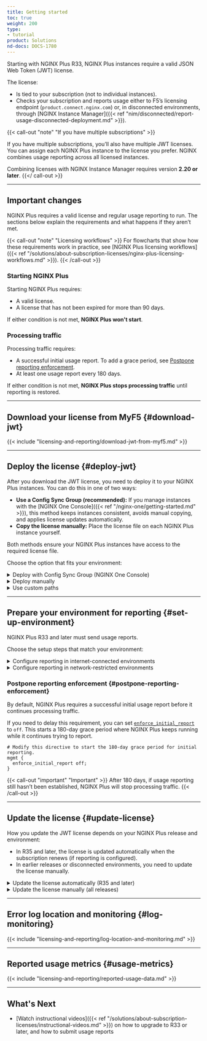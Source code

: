 ```yaml
---
title: Getting started
toc: true
weight: 200
type:
- tutorial
product: Solutions
nd-docs: DOCS-1780
---
```


Starting with NGINX Plus R33, NGINX Plus instances require a valid JSON Web Token (JWT) license.  

The license:

- Is tied to your subscription (not to individual instances).  
- Checks your subscription and reports usage either to F5’s licensing endpoint (`product.connect.nginx.com`) or, in disconnected environments, through [NGINX Instance Manager]({{< ref "nim/disconnected/report-usage-disconnected-deployment.md" >}}).  

{{< call-out "note" "If you have multiple subscriptions" >}}

If you have multiple subscriptions, you’ll also have multiple JWT licenses. You can assign each NGINX Plus instance to the license you prefer. NGINX combines usage reporting across all licensed instances. 

Combining licenses with NGINX Instance Manager requires version **2.20 or later**.
{{</ call-out >}}  

---

## Important changes

NGINX Plus requires a valid license and regular usage reporting to run. The sections below explain the requirements and what happens if they aren’t met.  

{{< call-out "note" "Licensing workflows" >}}
For flowcharts that show how these requirements work in practice, see [NGINX Plus licensing workflows]({{< ref "/solutions/about-subscription-licenses/nginx-plus-licensing-workflows.md" >}}).
{{< /call-out >}}

### Starting NGINX Plus

Starting NGINX Plus requires:  

- A valid license.  
- A license that has not been expired for more than 90 days.  

If either condition is not met, **NGINX Plus won't start**.  

### Processing traffic

Processing traffic requires:  

- A successful initial usage report. To add a grace period, see [Postpone reporting enforcement](#postpone-reporting-enforcement).  
- At least one usage report every 180 days.  

If either condition is not met, **NGINX Plus stops processing traffic** until reporting is restored.   

---

## Download your license from MyF5 {#download-jwt}

{{< include "licensing-and-reporting/download-jwt-from-myf5.md" >}}

---

## Deploy the license {#deploy-jwt}

After you download the JWT license, you need to deploy it to your NGINX Plus instances. You can do this in one of two ways:

- **Use a Config Sync Group (recommended):** If you manage instances with the [NGINX One Console]({{< ref "/nginx-one/getting-started.md" >}}), this method keeps instances consistent, avoids manual copying, and applies license updates automatically.  
- **Copy the license manually:** Place the license file on each NGINX Plus instance yourself.  

Both methods ensure your NGINX Plus instances have access to the required license file.  

Choose the option that fits your environment:

<details>
<summary>Deploy with Config Sync Group (NGINX One Console)</summary>

### Deploy with a Config Sync Group

<br>

{{< include "/licensing-and-reporting/deploy-jwt-with-csgs.md" >}}

{{< call-out "note" "If you’re using NGINX Instance Manager" "" >}}
In NGINX Instance Manager, _instance groups_ work like Config Sync Groups in the NGINX One Console.
To create an instance group, see [Manage instance groups]({{< ref "/nim/nginx-instances/manage-instance-groups.md" >}}). After that, you can add the JWT license file the same way you would in the NGINX One Console.
{{< /call-out >}}

</details>

<details>
<summary>Deploy manually</summary>

### Deploy manually

<br>

Copy the JWT license file to each NGINX Plus instance.

{{< include "/licensing-and-reporting/apply-jwt.md" >}}

</details>

<details>
<summary>Use custom paths</summary>

### Custom paths {#custom-paths}

<br>

{{< include "licensing-and-reporting/custom-paths-jwt.md" >}}

</details>

---

## Prepare your environment for reporting {#set-up-environment}

NGINX Plus R33 and later must send usage reports.  

Choose the setup steps that match your environment:

<details>
<summary>Configure reporting in internet-connected environments</summary>

### Internet-connected environments {#internet-connected}

<br>

In connected environments, NGINX Plus sends usage reports directly to the F5 licensing endpoint. 

<br>

Allow the necessary outbound traffic so reports can reach F5.

1. Allow NGINX Plus instances to connect to the F5 licensing endpoint (`product.connect.nginx.com`) over HTTPS (TCP `443`). Make sure the following IP addresses are allowed:

   - `3.135.72.139`  
   - `3.133.232.50`  
   - `52.14.85.249`  

1. *(R34 and later)* If your company restricts outbound traffic, configure NGINX Plus instances to connect through an outbound proxy. Update the [`proxy`](https://nginx.org/en/docs/ngx_mgmt_module.html#proxy) directive in the [`mgmt`](https://nginx.org/en/docs/ngx_mgmt_module.html) block of (`/etc/nginx/nginx.conf`) to point to your proxy server:

   ```nginx
   mgmt {
       proxy          PROXY_ADDR:PORT; # can be http or https
       proxy_username USER;            # optional
       proxy_password PASS;            # optional
   }
   ```

</details>

<details>
<summary>Configure reporting in network-restricted environments</summary>

### Network-restricted environments {#network-restricted}

<br>

In environments without internet access, NGINX Plus sends usage reports to NGINX Instance Manager. NGINX Instance Manager collects the reports and later forwards them to F5. 

<br>

To configure NGINX Plus to send usage reports to NGINX Instance Manager:

{{< include "/licensing-and-reporting/configure-nginx-plus-report-to-nim.md" >}}

<br>

{{< call-out "note" "Forwarding reports in network-restricted environments" >}} For instructions on forwarding usage reports from NGINX Instance Manager to F5, see [Report usage data to F5 (disconnected)]({{< ref "/nim/disconnected/report-usage-disconnected-deployment.md" >}}).{{< /call-out >}}


</details>

### Postpone reporting enforcement {#postpone-reporting-enforcement}

By default, NGINX Plus requires a successful initial usage report before it continues processing traffic.  

If you need to delay this requirement, you can set [`enforce_initial_report`](https://nginx.org/en/docs/ngx_mgmt_module.html#enforce_initial_report) to `off`. This starts a 180-day grace period where NGINX Plus keeps running while it continues trying to report.

```nginx
# Modify this directive to start the 180-day grace period for initial reporting.
mgmt {
  enforce_initial_report off;
}
```

{{< call-out "important" "Important" >}}
After 180 days, if usage reporting still hasn’t been established,
NGINX Plus will stop processing traffic.
{{< /call-out >}}

---

## Update the license {#update-license}

How you update the JWT license depends on your NGINX Plus release and environment:

- In R35 and later, the license is updated automatically when the subscription renews (if reporting is configured).  
- In earlier releases or disconnected environments, you need to update the license manually.  

<details>
<summary>Update the license automatically (R35 and later)</summary>

### Automatic update (R35 and later) {#automatic-renewal}

<br>

Starting in NGINX Plus R35, [JWT licenses are updated automatically](#automatic-renewal) for instances that report directly to the F5 licensing endpoint. NGINX Plus downloads the new license and applies it without requiring a reload or restart.

Here’s how the automatic update works:  

- Beginning 30 days before the current license expires, NGINX Plus notifies the licensing endpoint as part of usage reporting.  
- The licensing endpoint checks for a renewed subscription with F5.  
- After the subscription is renewed, the licensing endpoint sends the updated JWT license to the instance.  
- NGINX Plus applies the updated license automatically and stores it as **nginx-mgmt-license** in the [`state_path`](https://nginx.org/en/docs/ngx_mgmt_module.html#state_path) directory.  
- The original JWT license file at `/etc/nginx/license.jwt` (or a custom path set by [`license_token`](https://nginx.org/en/docs/ngx_mgmt_module.html#license_token)) is not modified. You can replace the original file manually if needed, but this does not affect NGINX Plus operation.  
- This process also applies if the license has already expired but is still within the 90-day grace period.  
- Traffic continues without interruption.  

{{< call-out "important" "Important" >}}  
Automatic updates only work if:  
- License reporting is configured, and  
- At least one usage report has already been sent successfully.  

If these conditions aren’t met, you must [update the JWT license manually](#manually-update-license).  
{{< /call-out >}}

</details>

<details>
<summary>Update the license manually (all releases)</summary>

### Manual update (all releases) {#manually-update-license}

<br>

If automatic updates are not available (for example, in disconnected environments), update the license manually:

1. [Download the new JWT license](#download-jwt) from MyF5.  
2. [Deploy the JWT license](#deploy-jwt) to your NGINX Plus instances.

</details>

---

## Error log location and monitoring {#log-monitoring}

{{< include "licensing-and-reporting/log-location-and-monitoring.md" >}}

---

## Reported usage metrics {#usage-metrics}

{{< include "licensing-and-reporting/reported-usage-data.md" >}}

---

## What's Next

- [Watch instructional videos]({{< ref "/solutions/about-subscription-licenses/instructional-videos.md" >}}) on how to upgrade to R33 or later, and how to submit usage reports